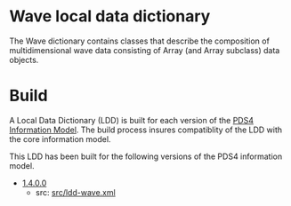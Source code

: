 # Wave local data dictionary

The Wave dictionary contains classes that describe the composition of multidimensional
wave data consisting of Array (and Array subclass) data objects.

# Build

A Local Data Dictionary (LDD) is built for each version of the [PDS4 Information Model](https://pds.nasa.gov/pds4/doc/im/).
The build process insures compatiblity of the LDD with the core information model.

This LDD has been built for the following versions of the PDS4 information model.

- [1.4.0.0](build/1.4.0.0)
	- src: [src/ldd-wave.xml](blob/5b216e59227bab25428b5725ad93d687bf36833b/src/ldd-wave.xml)
